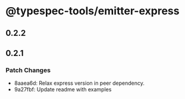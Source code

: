 # @typespec-tools/emitter-express

## 0.2.2

## 0.2.1

### Patch Changes

- 8aaea6d: Relax express version in peer dependency.
- 9a27fbf: Update readme with examples
